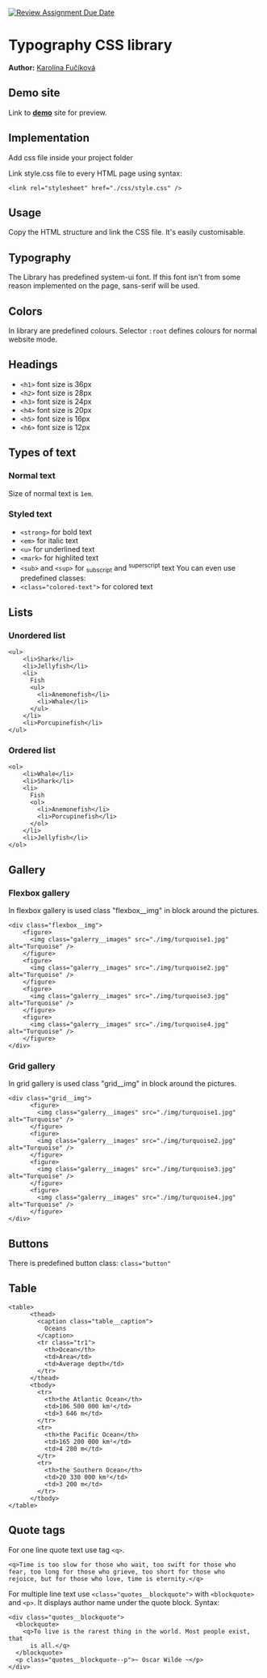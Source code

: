 [![Review Assignment Due Date](https://classroom.github.com/assets/deadline-readme-button-24ddc0f5d75046c5622901739e7c5dd533143b0c8e959d652212380cedb1ea36.svg)](https://classroom.github.com/a/zprwltzm)
# Typography CSS library
**Author:** [Karolína Fučíková](https://github.com/karolina-fucikova)
## Demo site
Link to **[demo](https://pslib-cz.github.io/2023-l4-web-typographic-library-karolina-fucikova/)** site for preview.
## Implementation

Add css file inside your project folder

Link style.css file to every HTML page using syntax:
```
<link rel="stylesheet" href="./css/style.css" />
```   
## Usage
Copy the HTML structure and link the CSS file. It's easily customisable.
## Typography
The Library has predefined system-ui font. If this font isn't from some reason implemented on the page, sans-serif will be used. 
## Colors
In library are predefined colours. Selector `:root` defines colours for normal website mode.
## Headings
* ```<h1>``` font size is 36px
* ```<h2>``` font size is 28px
* ```<h3>``` font size is 24px
* ```<h4>``` font size is 20px
* ```<h5>``` font size is 16px
* ```<h6>``` font size is 12px
## Types of text
### Normal text
Size of normal text is ```1em```.
### Styled text
* ```<strong>``` for bold text
* ```<em>``` for italic text
* ```<u>``` for underlined text
* ```<mark>``` for highlited text
* ```<sub>``` and ```<sup>``` for <sub>subscript</sub> and <sup>superscript</sup> text
You can even use predefined classes:
* ```<class="colored-text">``` for colored text
## Lists
### Unordered list
```
<ul>
    <li>Shark</li>
    <li>Jellyfish</li>
    <li>
      Fish
      <ul>
        <li>Anemonefish</li>
        <li>Whale</li>
      </ul>
    </li>
    <li>Porcupinefish</li>
</ul>
```
### Ordered list
```
<ol>
    <li>Whale</li>
    <li>Shark</li>
    <li>
      Fish
      <ol>
        <li>Anemonefish</li>
        <li>Porcupinefish</li>
      </ol>
    </li>
    <li>Jellyfish</li>
</ol>
```
## Gallery
### Flexbox gallery
In flexbox gallery is used class "flexbox__img" in block around the pictures.
```
<div class="flexbox__img">
    <figure>
      <img class="galerry__images" src="./img/turquoise1.jpg" alt="Turquoise" />
    </figure>
    <figure>
      <img class="galerry__images" src="./img/turquoise2.jpg" alt="Turquoise" />
    </figure>
    <figure>
      <img class="galerry__images" src="./img/turquoise3.jpg" alt="Turquoise" />
    </figure>
    <figure>
      <img class="galerry__images" src="./img/turquoise4.jpg" alt="Turquoise" />
    </figure>
</div>
```
### Grid gallery
In grid gallery is used class "grid__img" in block around the pictures.
```
<div class="grid__img">
      <figure>
        <img class="galerry__images" src="./img/turquoise1.jpg" alt="Turquoise" />
      </figure>
      <figure>
        <img class="galerry__images" src="./img/turquoise2.jpg" alt="Turquoise" />
      </figure>
      <figure>
        <img class="galerry__images" src="./img/turquoise3.jpg" alt="Turquoise" />
      </figure>
      <figure>
        <img class="galerry__images" src="./img/turquoise4.jpg" alt="Turquoise" />
      </figure>
</div>
```
## Buttons
There is predefined button class: ```class="button"```
## Table
```
<table>
      <thead>
        <caption class="table__caption">
          Oceans
        </caption>
        <tr class="tr1">
          <th>Ocean</th>
          <td>Area</td>
          <td>Average depth</td>
        </tr>
      </thead>
      <tbody>
        <tr>
          <th>the Atlantic Ocean</th>
          <td>106 500 000 km²</td>
          <td>3 646 m</td>
        </tr>
        <tr>
          <th>the Pacific Ocean</th>
          <td>165 200 000 km²</td>
          <td>4 280 m</td>
        </tr>
        <tr>
          <th>the Southern Ocean</th>
          <td>20 330 000 km²</td>
          <td>3 200 m</td>
        </tr>
      </tbody>
</table>
```
## Quote tags
For one line quote text use tag `<q>`.
```
<q>Time is too slow for those who wait, too swift for those who
fear, too long for those who grieve, too short for those who
rejoice, but for those who love, time is eternity.</q>
```
For multiple line text use `<class="quotes__blockquote">` with `<blockquote>` and `<p>`. It displays author name under the quote block. Syntax:
```
<div class="quotes__blockquote">
  <blockquote>
    <q>To live is the rarest thing in the world. Most people exist, that
      is all.</q>
  </blockquote>
  <p class="quotes__blockquote--p">~ Oscar Wilde ~</p>
</div>
```
